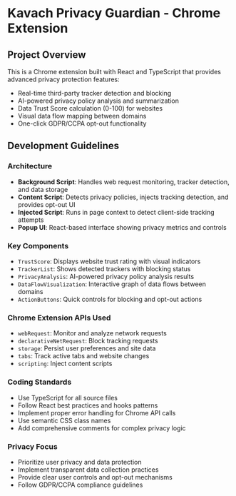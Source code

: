 <!-- Use this file to provide workspace-specific custom instructions to Copilot. For more details, visit https://code.visualstudio.com/docs/copilot/copilot-customization#_use-a-githubcopilotinstructionsmd-file -->

# Kavach Privacy Guardian - Chrome Extension

## Project Overview
This is a Chrome extension built with React and TypeScript that provides advanced privacy protection features:

- Real-time third-party tracker detection and blocking
- AI-powered privacy policy analysis and summarization
- Data Trust Score calculation (0-100) for websites
- Visual data flow mapping between domains
- One-click GDPR/CCPA opt-out functionality

## Development Guidelines

### Architecture
- **Background Script**: Handles web request monitoring, tracker detection, and data storage
- **Content Script**: Detects privacy policies, injects tracking detection, and provides opt-out UI
- **Injected Script**: Runs in page context to detect client-side tracking attempts
- **Popup UI**: React-based interface showing privacy metrics and controls

### Key Components
- `TrustScore`: Displays website trust rating with visual indicators
- `TrackerList`: Shows detected trackers with blocking status
- `PrivacyAnalysis`: AI-powered privacy policy analysis results
- `DataFlowVisualization`: Interactive graph of data flows between domains
- `ActionButtons`: Quick controls for blocking and opt-out actions

### Chrome Extension APIs Used
- `webRequest`: Monitor and analyze network requests
- `declarativeNetRequest`: Block tracking requests
- `storage`: Persist user preferences and site data
- `tabs`: Track active tabs and website changes
- `scripting`: Inject content scripts

### Coding Standards
- Use TypeScript for all source files
- Follow React best practices and hooks patterns
- Implement proper error handling for Chrome API calls
- Use semantic CSS class names
- Add comprehensive comments for complex privacy logic

### Privacy Focus
- Prioritize user privacy and data protection
- Implement transparent data collection practices
- Provide clear user controls and opt-out mechanisms
- Follow GDPR/CCPA compliance guidelines
